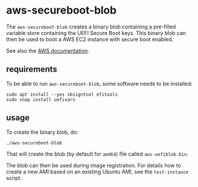 # aws-secureboot-blob

The `aws-secureboot-blob` creates a binary blob containing
a pre-filled variable store containing the UEFI Secure Boot keys.
This binary blob can then be used to boot a AWS EC2 instance
with secure boot enabled.

See also the [AWS documentation](https://docs.aws.amazon.com/AWSEC2/latest/UserGuide/aws-binary-blob-creation.html).

## requirements

To be able to run `aws-secureboot-blob`, some software needs
to be installed:

```
sudo apt install --yes sbsigntool efitools
sudo snap install uefivars
```

## usage

To create the binary blob, do:

```
./aws-secureboot-blob
```

That will create the blob (by default for `amd64`) file called
`aws-uefiblob.bin`.

The blob can then be used during image registration. For details how
to create a new AMI based on an existing Ubuntu AMI, see the `test-instance` script.


